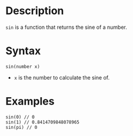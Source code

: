 # Description

`sin` is a function that returns the sine of a number.

# Syntax

```step
sin(number x)
```

- `x` is the number to calculate the sine of.

# Examples

```step
sin(0) // 0
sin(1) // 0.8414709848078965
sin(pi) // 0
```
